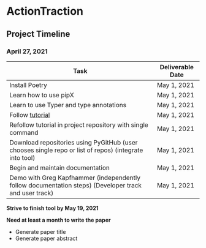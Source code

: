# ActionTraction

## Project Timeline

### April 27, 2021

| Task       | Deliverable Date |
| ----------- |-------------|
| Install Poetry    | May 1, 2021 |
| Learn how to use pipX | May 1, 2021 |
| Learn to use Typer and type annotations | May 1, 2021 |
| Follow [tutorial](https://typer.tiangolo.com/tutorial/package/)   | May 1, 2021 |
| Refollow tutorial in project repository with single command| May 1, 2021 |
| Download repositories using PyGitHub (user chooses single repo or list of repos) (integrate into tool) | May 1, 2021 |
| Begin and maintain documentation | May 1, 2021 |
| Demo with Greg Kapfhammer (independently follow documentation steps) (Developer track and user track) | May 1, 2021 |

**Strive to finish tool by May 19, 2021**

**Need at least a month to write the paper**

  - Generate paper title
  - Generate paper abstract
